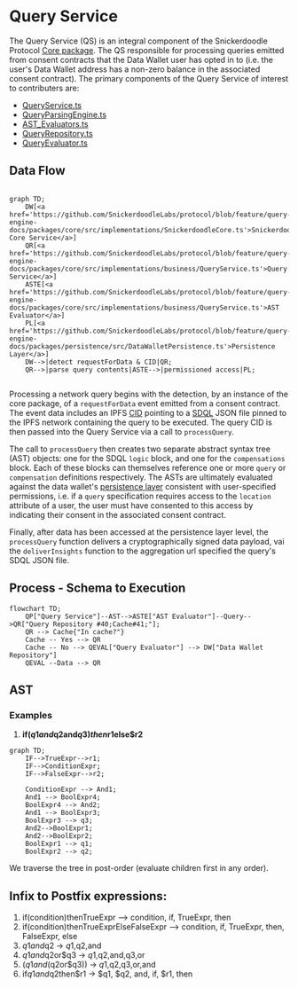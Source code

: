 # Query Service

The Query Service (QS) is an integral component of the Snickerdoodle Protocol [Core package](/packages/core/README.md). The QS responsible for 
processing queries emitted from consent contracts that the Data Wallet user has opted in to (i.e. the user's Data Wallet address has a non-zero balance
in the associated consent contract). The primary components of the Query Service of interest to contributers are:

- [QueryService.ts](/packages/core/src/implementations/business/QueryService.ts)
- [QueryParsingEngine.ts](/packages/core/src/implementations/business/utilities/QueryParsingEngine.ts)
- [AST_Evaluators.ts](/packages/core/src/implementations/business/utilities/query/AST_Evaluator.ts)
- [QueryRepository.ts](/packages/core/src/implementations/business/utilities/query/QueryRepository.ts)
- [QueryEvaluator.ts](/packages/core/src/implementations/business/utilities/query/QueryEvaluator.ts)

## Data Flow

```mermaid

graph TD;
    DW[<a href='https://github.com/SnickerdoodleLabs/protocol/blob/feature/query-engine-docs/packages/core/src/implementations/SnickerdoodleCore.ts'>Snickerdoodle Core Service</a>]
    QR[<a href='https://github.com/SnickerdoodleLabs/protocol/blob/feature/query-engine-docs/packages/core/src/implementations/business/QueryService.ts'>Query Service</a>]
    ASTE[<a href='https://github.com/SnickerdoodleLabs/protocol/blob/feature/query-engine-docs/packages/core/src/implementations/business/QueryService.ts'>AST Evaluator</a>]
    PL[<a href='https://github.com/SnickerdoodleLabs/protocol/blob/feature/query-engine-docs/packages/persistence/src/DataWalletPersistence.ts'>Persistence Layer</a>]
    DW-->|detect requestForData & CID|QR;
    QR-->|parse query contents|ASTE-->|permissioned access|PL;
    
```

Processing a network query begins with the detection, by an instance of the core package, of a `requestForData` event emitted from a consent contract. The event data includes 
an IPFS [CID](https://proto.school/anatomy-of-a-cid/01/) pointing to a [SDQL](/documentation/sdql/README.md) JSON file pinned to the IPFS network containing the query to be 
executed. The query CID is then passed into the Query Service via a call to `processQuery`. 

The call to `processQuery` then creates two separate abstract syntax tree (AST) objects: one for the SDQL `logic` block, and one for the `compensations` block. Each of these 
blocks can themselves reference one or more `query` or `compensation` definitions respectively. The ASTs are ultimately evaluated against the data wallet's
[persistence layer](/packages/persistence/README.md) consistent with user-specified permissions, i.e. if a `query` specification requires access to the `location` attribute of a 
user, the user must have consented to this access by indicating their consent in the associated consent contract. 

Finally, after data has been accessed at the persistence layer level, the `processQuery` function delivers a cryptographically signed data payload, vai the `deliverInsights`
function to the aggregation url specified the query's SDQL JSON file. 

## Process - Schema to Execution

```mermaid
flowchart TD;
    QP["Query Service"]--AST-->ASTE["AST Evaluator"]--Query-->QR["Query Repository #40;Cache#41;"];
    QR --> Cache{"In cache?"}
    Cache -- Yes --> QR
    Cache -- No --> QEVAL["Query Evaluator"] --> DW["Data Wallet Repository"]
    QEVAL --Data --> QR
```


## AST

### Examples
1. **if($q1and$q2and$q3)then$r1else$r2**

```mermaid
graph TD;
    IF-->TrueExpr-->r1;
    IF-->ConditionExpr;
    IF-->FalseExpr-->r2;

    ConditionExpr --> And1;
    And1 --> BoolExpr4;
    BoolExpr4 --> And2;
    And1 --> BoolExpr3;
    BoolExpr3 --> q3;
    And2-->BoolExpr1;
    And2-->BoolExpr2;
    BoolExpr1 --> q1;
    BoolExpr2 --> q2;

```

We traverse the tree in post-order (evaluate children first in any order).


## Infix to Postfix expressions:

1. if(condition)thenTrueExpr --> condition, if, TrueExpr, then
2. if(condition)thenTrueExprElseFalseExpr --> condition, if, TrueExpr, then, FalseExpr, else
3. $q1and$q2 -> $q1,$q2,and
4. $q1and$q2or$q3 -> $q1,$q2,and,q3,or
5. ($q1and($q2or$q3)) -> $q1,$q2,q3,or,and
6. if$q1and$q2then$r1 -> $q1, $q2, and, if, $r1, then